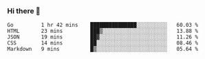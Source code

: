 ### Hi there 👋

<!--
**KLXLjun/KLXLjun** is a ✨ _special_ ✨ repository because its `README.md` (this file) appears on your GitHub profile.

Here are some ideas to get you started:

- 🔭 I’m currently working on ...
- 🌱 I’m currently learning ...
- 👯 I’m looking to collaborate on ...
- 🤔 I’m looking for help with ...
- 💬 Ask me about ...
- 📫 How to reach me: ...
- 😄 Pronouns: ...
- ⚡ Fun fact: ...
-->

<!--START_SECTION:waka-->
```text
Go         1 hr 42 mins    ███████████████░░░░░░░░░░   60.03 % 
HTML       23 mins         ███▒░░░░░░░░░░░░░░░░░░░░░   13.88 % 
JSON       19 mins         ██▓░░░░░░░░░░░░░░░░░░░░░░   11.26 % 
CSS        14 mins         ██░░░░░░░░░░░░░░░░░░░░░░░   08.46 % 
Markdown   9 mins          █▒░░░░░░░░░░░░░░░░░░░░░░░   05.64 % 
```
<!--END_SECTION:waka-->
